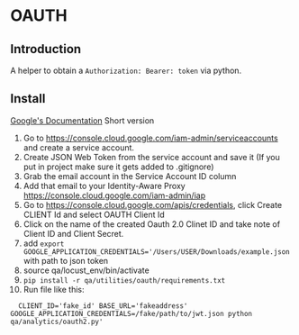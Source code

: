 # OAUTH

## Introduction

A helper to obtain a `Authorization: Bearer: token` via python.


## Install

[Google's Documentation](https://cloud.google.com/iap/docs/authentication-howto)
Short version
  1. Go to https://console.cloud.google.com/iam-admin/serviceaccounts and create a service account.
  2. Create JSON Web Token from the service account and save it (If you put in project make sure it gets added to .gitignore)
  3. Grab the email account in the Service Account ID column
  4. Add that email to your Identity-Aware Proxy https://console.cloud.google.com/iam-admin/iap
  5. Go to https://console.cloud.google.com/apis/credentials, click Create CLIENT Id and select OAUTH Client Id
  6. Click on the name of the created Oauth 2.0 Clinet ID and take note of Client ID and Client Secret.
  7. add `export GOOGLE_APPLICATION_CREDENTIALS='/Users/USER/Downloads/example.json` with path to json token
  8. source qa/locust_env/bin/activate
  9. ```pip install -r qa/utilities/oauth/requirements.txt```
  10. Run file like this:
```
  CLIENT_ID='fake_id' BASE_URL='fakeaddress' GOOGLE_APPLICATION_CREDENTIALS=/fake/path/to/jwt.json python qa/analytics/oauth2.py'
```
